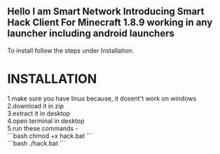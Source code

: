 <h2>Hello I am Smart Network Introducing Smart Hack Client For Minecraft 1.8.9 working in any launcher including android launchers</h2>
To install follow the steps under Installation.<br>
<h1>INSTALLATION</h1>
1.make sure you have linux because, it dosent't work on windows<br>
2.download it in zip<br>
3.extract it in desktop<br>
4.open terminal in desktop<br>
5.run these commands - <br>
```bash
chmod +x hack.bat
```
<br>
```bash
./hack.bat
```
<br>
